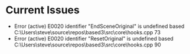 # Current Issues
- Error (active)	E0020	identifier "EndSceneOriginal" is undefined	based	C:\Users\steve\source\repos\based3\src\core\hooks.cpp	73	
- Error (active)	E0020	identifier "ResetOriginal" is undefined	based	C:\Users\steve\source\repos\based3\src\core\hooks.cpp	90	
